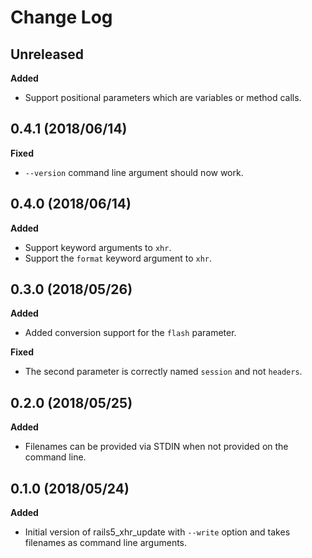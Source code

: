 # Change Log

## Unreleased

__Added__

* Support positional parameters which are variables or method calls.

## 0.4.1 (2018/06/14)

__Fixed__

* `--version` command line argument should now work.


## 0.4.0 (2018/06/14)

__Added__

* Support keyword arguments to `xhr`.
* Support the `format` keyword argument to `xhr`.

## 0.3.0 (2018/05/26)

__Added__

* Added conversion support for the `flash` parameter.

__Fixed__

* The second parameter is correctly named `session` and not `headers`.

## 0.2.0 (2018/05/25)

__Added__

* Filenames can be provided via STDIN when not provided on the command line.

## 0.1.0 (2018/05/24)

__Added__

* Initial version of rails5_xhr_update with `--write` option and takes
  filenames as command line arguments.
